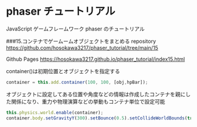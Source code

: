 # phaser チュートリアル
JavaScript ゲームフレームワーク phaser のチュートリアル　

###15.コンテナでゲームームオブジェクトをまとめる
repository
https://github.com/hosokawa3217/phaser_tutorial/tree/main/15

Github Pages
https://hosokawa3217.github.io/phaser_tutorial/index15.html



container()は初期位置とオブジェクトを指定する
```javascript
container = this.add.container(100, 100, [obj,hpBar]);
```

オブジェクトに設定してある位置や角度などの情報は作成したコンテナを親にした関係になり、重力や物理演算などの挙動もコンテナ単位で設定可能
```javascript
this.physics.world.enable(container);
container.body.setGravityY(300).setBounce(0.5).setCollideWorldBounds(true);
```